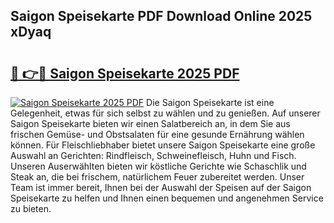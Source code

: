 ## Saigon Speisekarte PDF Download Online 2025 xDyaq

# <h2><a href="http://gcc2icw.nevu.top/?p=Saigon+Speisekarte">🔗 👉🔴 Saigon Speisekarte 2025 PDF</a></h2>

[![Saigon Speisekarte 2025 PDF](https://i.imgur.com/dBaPXMq.png)](http://gcc2icw.nevu.top/?p=Saigon+Speisekarte)
Die Saigon Speisekarte ist eine Gelegenheit, etwas für sich selbst zu wählen und zu genießen. Auf unserer Saigon Speisekarte bieten wir einen Salatbereich an, in dem Sie aus frischen Gemüse- und Obstsalaten für eine gesunde Ernährung wählen können. Für Fleischliebhaber bietet unsere Saigon Speisekarte eine große Auswahl an Gerichten: Rindfleisch, Schweinefleisch, Huhn und Fisch. Unseren Auserwählten bieten wir köstliche Gerichte wie Schaschlik und Steak an, die bei frischem, natürlichem Feuer zubereitet werden. Unser Team ist immer bereit, Ihnen bei der Auswahl der Speisen auf der Saigon Speisekarte zu helfen und Ihnen einen bequemen und angenehmen Service zu bieten.
